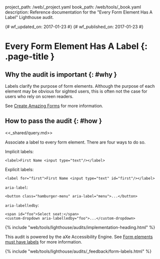 project_path: /web/_project.yaml
book_path: /web/tools/_book.yaml
description: Reference documentation for the "Every Form Element Has A Label" Lighthouse audit.

{# wf_updated_on: 2017-01-23 #}
{# wf_published_on: 2017-01-23 #}

# Every Form Element Has A Label  {: .page-title }

## Why the audit is important {: #why }

Labels clarify the purpose of form elements. Although the purpose of each
element may be obvious for sighted users, this is often not the case for
users who rely on screen readers.

See [Create Amazing Forms](/web/fundamentals/design-and-ui/input/forms/#label_and_name_inputs_properly) for more information.

## How to pass the audit {: #how }

<<_shared/query.md>>

Associate a label to every form element. There are four ways to do so.

Implicit labels:

    <label>First Name <input type="text"/></label>

Explicit labels:

    <label for="first">First Name <input type="text" id="first"/></label>

`aria-label`:

    <button class="hamburger-menu" aria-label="menu">...</button>

`aria-labelledby`:

    <span id="foo">Select seat:</span>
    <custom-dropdown aria-labelledby="foo">...</custom-dropdown>

{% include "web/tools/lighthouse/audits/implementation-heading.html" %}

This audit is powered by the aXe Accessibility Engine. See [Form elements must
have labels][axe] for more information.

[axe]: https://dequeuniversity.com/rules/axe/1.1/label


{% include "web/tools/lighthouse/audits/_feedback/form-labels.html" %}
